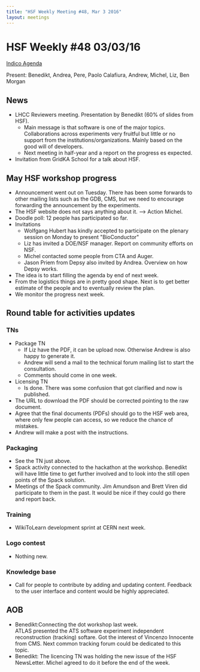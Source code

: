 ```yaml
---
title: "HSF Weekly Meeting #48, Mar 3 2016"
layout: meetings
---
```


# HSF Weekly #48 03/03/16

[Indico Agenda](https://indico.cern.ch/event/505923/)

Present: Benedikt, Andrea, Pere, Paolo Calafiura, Andrew, Michel, Liz, Ben Morgan 


## News
- LHCC Reviewers meeting. Presentation by Benedikt (60% of slides from HSF).
  - Main message is that software is one of the major topics. Collaborations across experiments very fruitful 
    but little or no support from the institutions/organizations. Mainly based on the good will of developers.
  - Next meeting in half-year and a report on the progress es expected.
- Invitation from GridKA School for a talk about HSF.

## May HSF workshop progress
- Announcement went out on Tuesday. There has been some forwards to other mailing lists such as the GDB, CMS, 
  but we need to encourage forwarding the announcement by the experiments. 
- The HSF website does not says anything about it. --> Action Michel.
- Doodle poll: 12 people has participated so far.
- Invitations
  - Wolfgang Hubert has kindly accepted to participate on the plenary session on Monday to present "BioConductor"
  - Liz has invited a DOE/NSF manager. Report on community efforts on NSF.
  - Michel contacted some people from CTA and Auger. 
  - Jason Priem from Depsy also invited by Andrea. Overview on how Depsy works. 
- The idea is to start filling the agenda by end of next week.
- From the logistics things are in pretty good shape. Next is to get better estimate of the 
  people and to eventually review the plan. 
- We monitor the progress next week.

## Round table for activities updates

### TNs
- Package TN
  - If Liz have the PDF, it can be upload now. Otherwise Andrew is also happy to generate it. 
  - Andrew will send  a mail to the technical forum  mailing list to start the consultation. 
  - Comments should come in one week.
- Licensing TN
  - Is done.  There was some confusion that got clarified and now is published. 
- The URL to download the PDF should be corrected pointing to the raw document.
- Agree that the final documents (PDFs) should go to the HSF web area, where only few people 
  can access, so we reduce the chance of mistakes. 
- Andrew will make a post with the instructions.

### Packaging
- See the TN just above.
- Spack activity connected to the hackathon at the workshop. 
  Benedikt will have little time to get further involved and to look into the still 
  open points of the Spack solution.
- Meetings of the Spack community. Jim Amundson and Brett Viren did participate to them in the past. 
  It would be nice if they could go there and report back.

### Training 
- WikiToLearn development sprint at CERN next week.

### Logo contest 
- Nothing new.

### Knowledge base
- Call for people to contribute by adding and updating content. Feedback to the user interface 
  and content would be highly appreciated.  

## AOB
- Benedikt:Connecting the dot workshop last week.  
  ATLAS presented the ATS software experiment independent reconstruction (tracking) softare. 
  Got the interest of Vincenzo Innocente from CMS. Next common tracking forum could be dedicated to this topic.  
- Benedikt: The licencing TN was holding the new issue of the HSF NewsLetter. 
  Michel agreed to do it before the end of the week.
  

